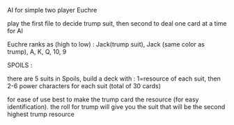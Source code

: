 AI for simple two player Euchre

play the first file to decide trump suit, then second to deal one card at a time for AI

Euchre ranks as (high to low) : Jack(trump suit), Jack (same color as trump), A, K, Q, 10, 9

SPOILS : 

there are 5 suits in Spoils, build a deck with : 1=resource of each suit, then 2-6 power characters for each suit (total of 30 cards)

for ease of use best to make the trump card the resource (for easy identification). the roll for trump will give you the suit that will be the second highest trump resource
